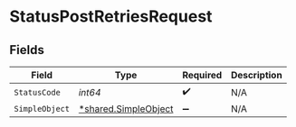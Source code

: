 # StatusPostRetriesRequest


## Fields

| Field                                                       | Type                                                        | Required                                                    | Description                                                 |
| ----------------------------------------------------------- | ----------------------------------------------------------- | ----------------------------------------------------------- | ----------------------------------------------------------- |
| `StatusCode`                                                | *int64*                                                     | :heavy_check_mark:                                          | N/A                                                         |
| `SimpleObject`                                              | [*shared.SimpleObject](../../models/shared/simpleobject.md) | :heavy_minus_sign:                                          | N/A                                                         |